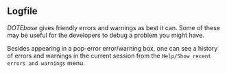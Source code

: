 ## Logfile

_DOTEbase_ gives friendly errors and warnings as best it can.
Some of these may be useful for the developers to debug a problem you might have.

Besides appearing in a pop-error error/warning box, one can see a history of errors and warnings in the current session from the `Help/Show recent errors and warnings` menu.
